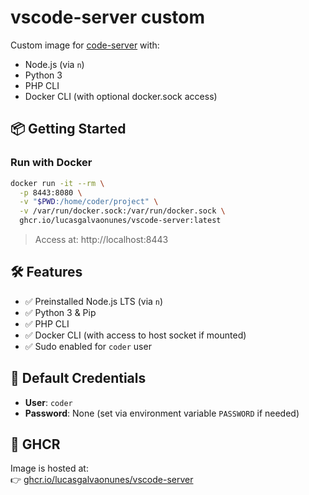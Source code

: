 # vscode-server custom

Custom image for [code-server](https://github.com/coder/code-server) with:

- Node.js (via `n`)
- Python 3
- PHP CLI
- Docker CLI (with optional docker.sock access)

## 📦 Getting Started

### Run with Docker

```bash
docker run -it --rm \
  -p 8443:8080 \
  -v "$PWD:/home/coder/project" \
  -v /var/run/docker.sock:/var/run/docker.sock \
  ghcr.io/lucasgalvaonunes/vscode-server:latest
```

> Access at: http://localhost:8443

## 🛠 Features

- ✅ Preinstalled Node.js LTS (via `n`)
- ✅ Python 3 & Pip
- ✅ PHP CLI
- ✅ Docker CLI (with access to host socket if mounted)
- ✅ Sudo enabled for `coder` user

## 🔐 Default Credentials

- **User**: `coder`
- **Password**: None (set via environment variable `PASSWORD` if needed)

## 🐳 GHCR

Image is hosted at:  
👉 [ghcr.io/lucasgalvaonunes/vscode-server](https://ghcr.io/lucasgalvaonunes/vscode-server)
